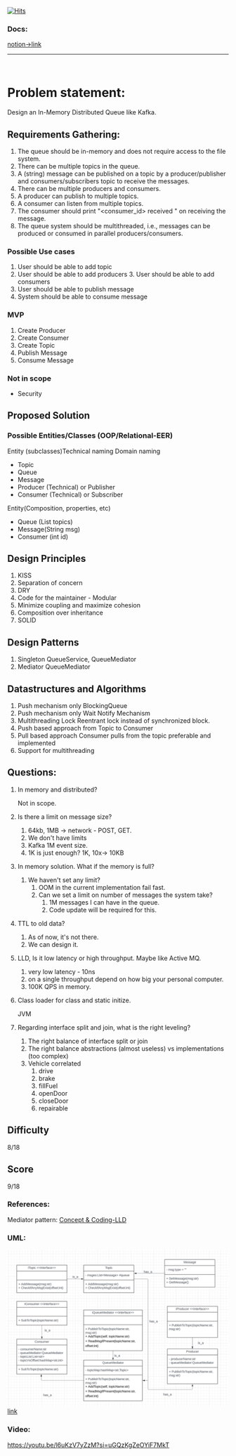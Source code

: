 [![Hits](https://hits.seeyoufarm.com/api/count/incr/badge.svg?url=https%3A%2F%2Fgithub.com%2Fninjakx%2FLLD-kafka%2F&count_bg=%2379C83D&title_bg=%23555555&icon=github.svg&icon_color=%23E7E7E7&title=hits&edge_flat=false)](https://hits.seeyoufarm.com)

### Docs: 
[notion->link](https://www.notion.so/LLD-Design-Kafka-9b7abe1e99004c3eaf5d8fcd6963b265?pvs=4)

---------
<br>

# Problem statement:

Design an In-Memory Distributed Queue like Kafka.

## Requirements Gathering:

1. The queue should be in-memory and does not require access to the file system.
2. There can be multiple topics in the queue.
3. A (string) message can be published on a topic by a producer/publisher and consumers/subscribers topic to receive the messages.
4. There can be multiple producers and consumers.
5. A producer can publish to multiple topics.
6. A consumer can listen from multiple topics.
7. The consumer should print "<consumer_id> received <message>" on receiving the message.
8. The queue system should be multithreaded, i.e., messages can be produced or consumed in parallel producers/consumers.

### Possible Use cases

1. User should be able to add topic
2. User should be able to add producers 3. User should be able to add consumers
3. User should be able to publish message
4. System should be able to consume message

### MVP

1. Create Producer
2. Create Consumer
3. Create Topic
4. Publish Message
5. Consume Message

### Not in scope

- Security

## Proposed Solution

### Possible Entities/Classes (OOP/Relational-EER)

Entity (subclasses)Technical naming Domain naming 

- Topic
- Queue
- Message
- Producer (Technical) or Publisher
- Consumer (Technical) or Subscriber

Entity(Composition, properties, etc)

- Queue (List<Topic> topics)
- Message(String msg)
- Consumer (int id)

## Design Principles

1. KISS
2. Separation of concern
3. DRY
4. Code for the maintainer - Modular
5. Minimize coupling and maximize cohesion
6. Composition over inheritance
7. SOLID

## Design Patterns

1. Singleton QueueService, QueueMediator
2. Mediator QueueMediator

## Datastructures and Algorithms

1. Push mechanism only BlockingQueue
2. Push mechanism only Wait Notify Mechanism
3. Multithreading Lock Reentrant lock instead of synchronized block.
4. Push based approach from Topic to Consumer
5. Pull based approach Consumer pulls from the topic preferable and implemented
6. Support for multithreading

## Questions:

1. In memory and distributed?
    
    Not in scope.
    
2. Is there a limit on message size?
    1. 64kb, 1MB → network - POST, GET.
    2. We don't have limits
    3. Kafka 1M event size.
    4. 1K is just enough? 1K, 10x-> 10KB
3. In memory solution. What if the memory is full?
    1. We haven't set any limit?
        1. OOM in the current implementation fail fast.
        2. Can we set a limit on number of messages the system take?
            1. 1M messages I can have in the queue.
            2. Code update will be required for this.
4. TTL to old data?
    1. As of now, it's not there.
    2. We can design it.
5. LLD, Is it low latency or high throughput. Maybe like Active MQ.
    1. very low latency - 10ns
    2. on a single throughput depend on how big your personal computer.
    3. 100K QPS in memory.
6. Class loader for class and static initize.
    
    JVM
    
7. Regarding interface split and join, what is the right leveling?
    1. The right balance of interface split or join
    2. The right balance abstractions (almost useless) vs implementations (too complex)
    3. Vehicle correlated
        1. drive
        2. brake
        3. fillFuel
        4. openDoor
        5. closeDoor
        6. repairable

## Difficulty

8/18

## Score

9/18

### References:
Mediator pattern:
[Concept & Coding-LLD](https://youtu.be/bKM2lFPPmmY?si=dG06lfvctcS_J8aF)


### UML:

![uml](uml.png)
[link](https://lucid.app/lucidchart/02aeacfa-73e2-4bc2-a87f-310a6414b53c/edit?viewport_loc=-2673%2C-893%2C3636%2C2004%2C0_0&invitationId=inv_36eabc03-14f7-4693-8b46-62f7d4e192b0)

### Video:
https://youtu.be/l6uKzV7yZzM?si=uGQzKgZeOYiF7MkT
